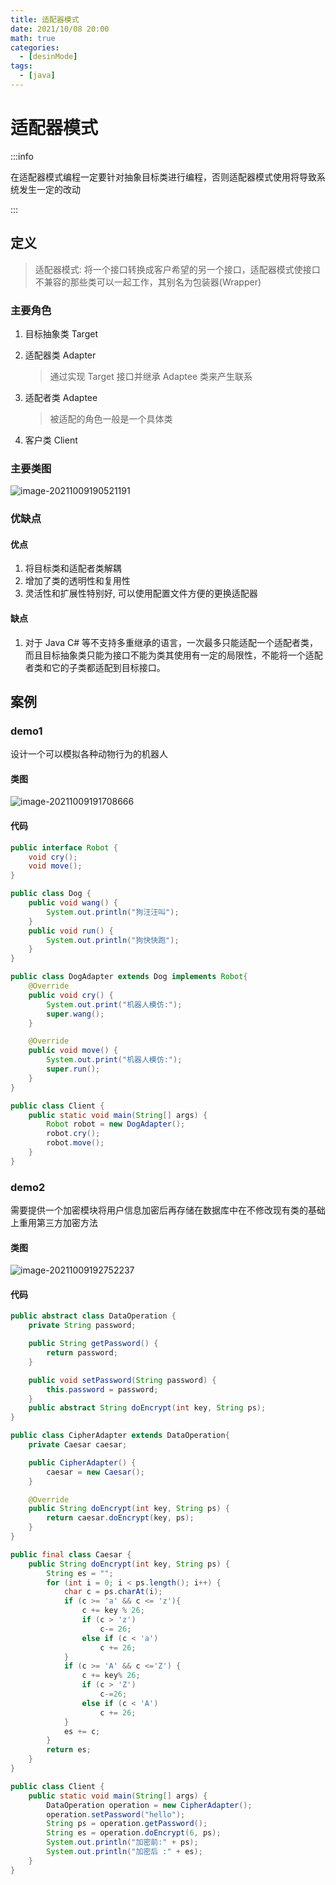 ```yaml
---
title: 适配器模式
date: 2021/10/08 20:00
math: true
categories:
  - [desinMode]
tags:
  - [java]
---
```


# 适配器模式

:::info

在适配器模式编程一定要针对抽象目标类进行编程，否则适配器模式使用将导致系统发生一定的改动

:::

## 定义

> 适配器模式: 将一个接口转换成客户希望的另一个接口，适配器模式使接口不兼容的那些类可以一起工作，其别名为包装器(Wrapper)

### 主要角色

1. 目标抽象类 Target

2. 适配器类 Adapter

   > 通过实现 Target 接口并继承 Adaptee 类来产生联系

3. 适配者类 Adaptee

   > 被适配的角色一般是一个具体类

4. 客户类 Client

### 主要类图

![image-20211009190521191](https://fastly.jsdelivr.net/gh/xiaou66/picture@master/image/1633777530456image-20211009190521191.png)

### 优缺点

#### 优点

1. 将目标类和适配者类解耦
2. 增加了类的透明性和复用性
3. 灵活性和扩展性特别好, 可以使用配置文件方便的更换适配器

#### 缺点

1. 对于 Java C# 等不支持多重继承的语言，一次最多只能适配一个适配者类，而且目标抽象类只能为接口不能为类其使用有一定的局限性，不能将一个适配者类和它的子类都适配到目标接口。

## 案例

### demo1

设计一个可以模拟各种动物行为的机器人

#### 类图

![image-20211009191708666](https://fastly.jsdelivr.net/gh/xiaou66/picture@master/image/1633778235558image-20211009191708666.png)

#### 代码

```java Robot.java
public interface Robot {
    void cry();
    void move();
}
```

```java Dog,java
public class Dog {
    public void wang() {
        System.out.println("狗汪汪叫");
    }
    public void run() {
        System.out.println("狗快快跑");
    }
}
```

```java DogAdapter.java
public class DogAdapter extends Dog implements Robot{
    @Override
    public void cry() {
        System.out.print("机器人模仿:");
        super.wang();
    }

    @Override
    public void move() {
        System.out.print("机器人模仿:");
        super.run();
    }
}
```

```java Client.java
public class Client {
    public static void main(String[] args) {
        Robot robot = new DogAdapter();
        robot.cry();
        robot.move();
    }
}
```

### demo2

需要提供一个加密模块将用户信息加密后再存储在数据库中在不修改现有类的基础上重用第三方加密方法

#### 类图

![image-20211009192752237](https://fastly.jsdelivr.net/gh/xiaou66/picture@master/image/1633778874195image-20211009192752237.png)

#### 代码

``` java DataOperation,java
public abstract class DataOperation {
    private String password;

    public String getPassword() {
        return password;
    }

    public void setPassword(String password) {
        this.password = password;
    }
    public abstract String doEncrypt(int key, String ps);
}
```

```java CipherAdapter.java
public class CipherAdapter extends DataOperation{
    private Caesar caesar;

    public CipherAdapter() {
        caesar = new Caesar();
    }

    @Override
    public String doEncrypt(int key, String ps) {
        return caesar.doEncrypt(key, ps);
    }
}
```

```java Caesar.java
public final class Caesar {
    public String doEncrypt(int key, String ps) {
        String es = "";
        for (int i = 0; i < ps.length(); i++) {
            char c = ps.charAt(i);
            if (c >= 'a' && c <= 'z'){
                c += key % 26;
                if (c > 'z')
                    c-= 26;
                else if (c < 'a')
                    c += 26;
            }
            if (c >= 'A' && c <='Z') {
                c += key% 26;
                if (c > 'Z')
                    c-=26;
                else if (c < 'A')
                    c += 26;
            }
            es += c;
        }
        return es;
    }
}
```

```java Client.java
public class Client {
    public static void main(String[] args) {
        DataOperation operation = new CipherAdapter();
        operation.setPassword("hello");
        String ps = operation.getPassword();
        String es = operation.doEncrypt(6, ps);
        System.out.println("加密前:" + ps);
        System.out.println("加密后 :" + es);
    }
}
```

